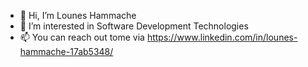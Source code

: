 - 👋 Hi, I’m Lounes Hammache
- 👀 I’m interested in Software Development Technologies
- 📫 You can reach out tome via https://www.linkedin.com/in/lounes-hammache-17ab5348/

